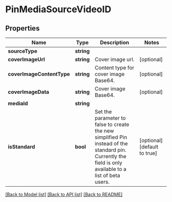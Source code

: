 # PinMediaSourceVideoID

## Properties
Name | Type | Description | Notes
------------ | ------------- | ------------- | -------------
**sourceType** | **string** |  | 
**coverImageUrl** | **string** | Cover image url. | [optional] 
**coverImageContentType** | **string** | Content type for cover image Base64. | [optional] 
**coverImageData** | **string** | Cover image Base64. | [optional] 
**mediaId** | **string** |  | 
**isStandard** | **bool** | Set the parameter to false to create the new simplified Pin instead of the standard pin. Currently the field is only available to a list of beta users. | [optional] [default to true]

[[Back to Model list]](../README.md#documentation-for-models) [[Back to API list]](../README.md#documentation-for-api-endpoints) [[Back to README]](../README.md)


